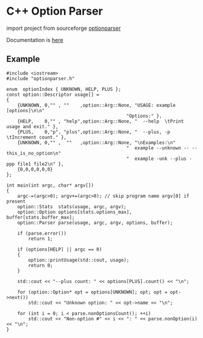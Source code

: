 # C++ Option Parser

import project from sourceforge [optionparser](https://sourceforge.net/projects/optionparser/)

Documentation is [here](http://optionparser.sourceforge.net/)


## Example

    #include <iostream>
    #include "optionparser.h"

    enum  optionIndex { UNKNOWN, HELP, PLUS };
    const option::Descriptor usage[] =
    {
		{UNKNOWN, 0,"" , ""    ,option::Arg::None, "USAGE: example [options]\n\n"
                                                "Options:" },
    	{HELP,    0,"" , "help",option::Arg::None, "  --help  \tPrint usage and exit." },
     	{PLUS,    0,"p", "plus",option::Arg::None, "  --plus, -p  \tIncrement count." },
     	{UNKNOWN, 0,"" ,  ""   ,option::Arg::None, "\nExamples:\n"
                                                "  example --unknown -- --this_is_no_option\n"
                                                "  example -unk --plus -ppp file1 file2\n" },
     	{0,0,0,0,0,0}
    };

    int main(int argc, char* argv[])
    {
      	argc-=(argc>0); argv+=(argc>0); // skip program name argv[0] if present
      	option::Stats  stats(usage, argc, argv);
      	option::Option options[stats.options_max], buffer[stats.buffer_max];
      	option::Parser parse(usage, argc, argv, options, buffer);

      	if (parse.error())
        	return 1;

      	if (options[HELP] || argc == 0)
      	{
        	option::printUsage(std::cout, usage);
        	return 0;
      	}

      	std::cout << "--plus count: " << options[PLUS].count() << "\n";

      	for (option::Option* opt = options[UNKNOWN]; opt; opt = opt->next())
        	std::cout << "Unknown option: " << opt->name << "\n";

      	for (int i = 0; i < parse.nonOptionsCount(); ++i)
        	std::cout << "Non-option #" << i << ": " << parse.nonOption(i) << "\n";
    }
